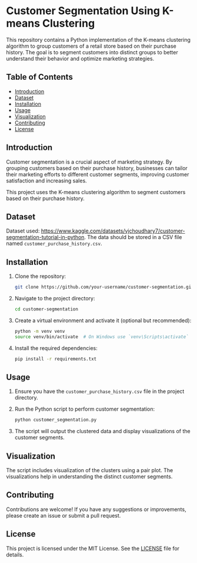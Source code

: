 # Customer Segmentation Using K-means Clustering

This repository contains a Python implementation of the K-means clustering algorithm to group customers of a retail store based on their purchase history. The goal is to segment customers into distinct groups to better understand their behavior and optimize marketing strategies.

## Table of Contents

- [Introduction](#introduction)
- [Dataset](#dataset)
- [Installation](#installation)
- [Usage](#usage)
- [Visualization](#visualization)
- [Contributing](#contributing)
- [License](#license)

## Introduction

Customer segmentation is a crucial aspect of marketing strategy. By grouping customers based on their purchase history, businesses can tailor their marketing efforts to different customer segments, improving customer satisfaction and increasing sales.

This project uses the K-means clustering algorithm to segment customers based on their purchase history.

## Dataset

Dataset used: https://www.kaggle.com/datasets/vjchoudhary7/customer-segmentation-tutorial-in-python. 
The data should be stored in a CSV file named `customer_purchase_history.csv`.

## Installation

1. Clone the repository:
    ```sh
    git clone https://github.com/your-username/customer-segmentation.git
    ```

2. Navigate to the project directory:
    ```sh
    cd customer-segmentation
    ```

3. Create a virtual environment and activate it (optional but recommended):
    ```sh
    python -m venv venv
    source venv/bin/activate  # On Windows use `venv\Scripts\activate`
    ```

4. Install the required dependencies:
    ```sh
    pip install -r requirements.txt
    ```

## Usage

1. Ensure you have the `customer_purchase_history.csv` file in the project directory.

2. Run the Python script to perform customer segmentation:
    ```sh
    python customer_segmentation.py
    ```

3. The script will output the clustered data and display visualizations of the customer segments.

## Visualization

The script includes visualization of the clusters using a pair plot. The visualizations help in understanding the distinct customer segments.

## Contributing

Contributions are welcome! If you have any suggestions or improvements, please create an issue or submit a pull request.

## License

This project is licensed under the MIT License. See the [LICENSE](LICENSE) file for details.

